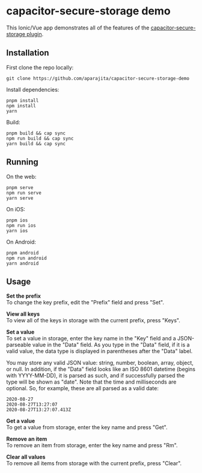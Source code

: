 # capacitor-secure-storage demo

This Ionic/Vue app demonstrates all of the features of the [capacitor-secure-storage plugin](https://github.com/aparajita/capacitor-secure-storage).

## Installation

First clone the repo locally:

```shell
git clone https://github.com/aparajita/capacitor-secure-storage-demo
```

Install dependencies:

```shell
pnpm install
npm install
yarn
```

Build:

```shell
pnpm build && cap sync
npm run build && cap sync
yarn build && cap sync
```

## Running

On the web:

```shell
pnpm serve
npm run serve
yarn serve
```

On iOS:

```shell
pnpm ios
npm run ios
yarn ios
```

On Android:

```shell
pnpm android
npm run android
yarn android
```

## Usage

**Set the prefix**<br>
To change the key prefix, edit the "Prefix" field and press "Set".

**View all keys**<br>
To view all of the keys in storage with the current prefix, press "Keys".

**Set a value**<br>
To set a value in storage, enter the key name in the "Key" field and a JSON-parseable value in the "Data" field. As you type in the "Data" field, if it is a valid value, the data type is displayed in parentheses after the "Data" label.

You may store any valid JSON value: string, number, boolean, array, object, or null. In addition, if the "Data" field looks like an ISO 8601 datetime (begins with YYYY-MM-DD), it is parsed as such, and if successfully parsed the type will be shown as "date". Note that the time and milliseconds are optional. So, for example, these are all parsed as a valid date:

```
2020-08-27
2020-08-27T13:27:07
2020-08-27T13:27:07.413Z
```

**Get a value**<br>
To get a value from storage, enter the key name and press "Get".

**Remove an item**<br>
To remove an item from storage, enter the key name and press "Rm".

**Clear all values**<br>
To remove all items from storage with the current prefix, press "Clear".
